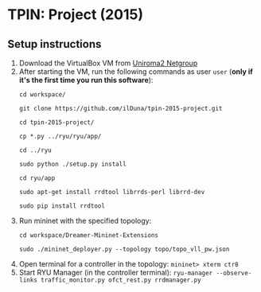 # TPIN: Project (2015)
## Setup instructions

1. Download the VirtualBox VM from [Uniroma2 Netgroup](http://netgroup.uniroma2.it/twiki/bin/view/Oshi/WebHome#AnchorSoftDown)
2. After starting the VM, run the following commands as user `user` (**only if it's the first time you run this software**):
    ```
    cd workspace/
    
    git clone https://github.com/ilDuna/tpin-2015-project.git
    
    cd tpin-2015-project/
    
    cp *.py ../ryu/ryu/app/
    
    cd ../ryu
    
    sudo python ./setup.py install
    
    cd ryu/app
    
    sudo apt-get install rrdtool librrds-perl librrd-dev
    
    sudo pip install rrdtool
    ```
3. Run mininet with the specified topology:
    ```
    cd workspace/Dreamer-Mininet-Extensions
    
    sudo ./mininet_deployer.py --topology topo/topo_vll_pw.json
    ```
4. Open terminal for a controller in the topology:
    ```mininet> xterm ctr8```
5. Start RYU Manager (in the controller terminal):
    ```ryu-manager --observe-links traffic_monitor.py ofct_rest.py rrdmanager.py```
